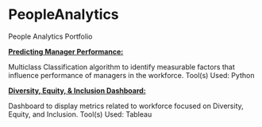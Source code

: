 # PeopleAnalytics
People Analytics Portfolio


[**Predicting Manager Performance:**](https://github.com/NelsonSpencer/PeopleAnalytics/blob/master/Predicting_Manager_Performance.ipynb)

Multiclass Classification algorithm to identify measurable factors that influence performance of managers in the workforce. Tool(s) Used: Python


[**Diversity, Equity, & Inclusion Dashboard:**](https://https://public.tableau.com/profile/nelson.spencer#!/vizhome/DIDashboard/Dashboard1)

Dashboard to display metrics related to workforce focused on Diversity, Equity, and Inclusion. Tool(s) Used: Tableau




